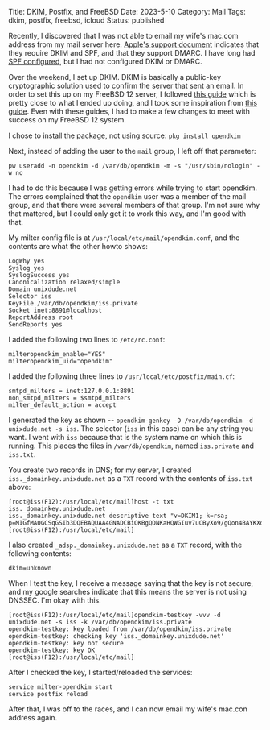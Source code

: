 Title: DKIM, Postfix, and FreeBSD
Date: 2023-5-10
Category: Mail
Tags: dkim, postfix, freebsd, icloud
Status: published

Recently, I discovered that I was not able to email my wife's mac.com address from my
mail server here.  [Apple's support document](https://support.apple.com/en-us/HT204137) indicates
that they require DKIM and SPF, and that they support DMARC.  I have long had
[SPF configured](/posts/2019/Feb/14/postfix_relay/), but I had not configured DKIM or DMARC.

Over the weekend, I set up DKIM.  DKIM is basically a public-key cryptographic solution used
to confirm the server that sent an email.  In order to set this up on my FreeBSD 12 server,
I followed [this guide](https://www.prado.it/2012/04/26/how-to-run-postfix-with-opendkim-on-freebsd-9-0/)
which is pretty close to what I ended up doing, and I took some inspiration from
[this guide](https://www.dan.me.uk/blog/2016/06/01/add-dkim-signing-to-freebsd-servers/).
Even with these guides, I had to make a few changes to meet with success on my FreeBSD 12 system.

I chose to install the package, not using source: `pkg install opendkim`

Next, instead of adding the user to the `mail` group, I left off that parameter:

    pw useradd -n opendkim -d /var/db/opendkim -m -s "/usr/sbin/nologin" -w no

I had to do this because I was getting errors while trying to start opendkim.  The errors
complained that the `opendkim` user was a member of the mail group, and that there were
several members of that group.  I'm not sure why that mattered, but I could only get it to work
this way, and I'm good with that.

My milter config file is at `/usr/local/etc/mail/opendkim.conf`, and the contents are what
the other howto shows:

    LogWhy yes
    Syslog yes
    SyslogSuccess yes
    Canonicalization relaxed/simple
    Domain unixdude.net
    Selector iss
    KeyFile /var/db/opendkim/iss.private
    Socket inet:8891@localhost
    ReportAddress root
    SendReports yes

I added the following two lines to `/etc/rc.conf`:

    milteropendkim_enable="YES"
    milteropendkim_uid="opendkim"

I added the following three lines to `/usr/local/etc/postfix/main.cf`:

    smtpd_milters = inet:127.0.0.1:8891
    non_smtpd_milters = $smtpd_milters
    milter_default_action = accept

I generated the key as shown -- `opendkim-genkey -D /var/db/opendkim -d unixdude.net -s iss`.  The
selector (`iss` in this case) can be any string you want.  I went with `iss` because that is
the system name on which this is running.  This places the files in `/var/db/opendkim`, named
`iss.private` and `iss.txt`.

You create two records in DNS; for my server, I created `iss._domainkey.unixdude.net` as a `TXT`
record with the contents of `iss.txt` above:

    [root@iss(F12):/usr/local/etc/mail]host -t txt iss._domainkey.unixdude.net
    iss._domainkey.unixdude.net descriptive text "v=DKIM1; k=rsa; p=MIGfMA0GCSqGSIb3DQEBAQUAA4GNADCBiQKBgQDNKaHQWGIuv7uCByXo9/gQon4BAYKXddNS3oS21tXszTz+Z+BN+ROqZSMKyScdqYdn+dP8TBTnWENKV1BCcJLDRLXi8Nmkiafm4MAswxBtPVRwanJVgHAgPqRuy8KARI/I7LmOt4ZxGkngLgfpqC0BXUBDTIOQJNw+GZJctfKuXQIDAQAB"
    [root@iss(F12):/usr/local/etc/mail]

I also created `_adsp._domainkey.unixdude.net` as 
a `TXT` record, with the following contents:

    dkim=unknown

When I test the key, I receive a message saying that the key is not secure, and my google
searches indicate that this means the server is not using DNSSEC.  I'm okay with this.

    [root@iss(F12):/usr/local/etc/mail]opendkim-testkey -vvv -d unixdude.net -s iss -k /var/db/opendkim/iss.private
    opendkim-testkey: key loaded from /var/db/opendkim/iss.private
    opendkim-testkey: checking key 'iss._domainkey.unixdude.net'
    opendkim-testkey: key not secure
    opendkim-testkey: key OK
    [root@iss(F12):/usr/local/etc/mail]

After I checked the key, I started/reloaded the services:

    service milter-opendkim start
    service postfix reload

After that, I was off to the races, and I can now email my wife's mac.con address again.
